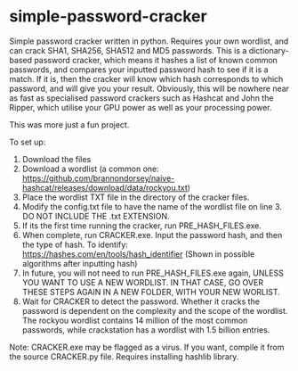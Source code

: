 # simple-password-cracker
Simple password cracker written in python. Requires your own wordlist, and can crack SHA1, SHA256, SHA512 and MD5 passwords.
This is a dictionary-based password cracker, which means it hashes a list of known common passwords, and compares your inputted password hash to see if it is a match. If it is, then the cracker will know which hash corresponds to which password, and will give you your result.
Obviously, this will be nowhere near as fast as specialised password crackers such as Hashcat and John the Ripper, which utilise your GPU power as well as your processing power.

This was more just a fun project.

To set up: 
1. Download the files
2. Download a wordlist (a common one: https://github.com/brannondorsey/naive-hashcat/releases/download/data/rockyou.txt)
3. Place the wordlist TXT file in the directory of the cracker files.
4. Modify the config.txt file to have the name of the wordlist file on line 3. DO NOT INCLUDE THE .txt EXTENSION.
5. If its the first time running the cracker, run PRE_HASH_FILES.exe.
6. When complete, run CRACKER.exe. Input the password hash, and then the type of hash. To identify: https://hashes.com/en/tools/hash_identifier (Shown in possible algorithms after inputting hash)
7. In future, you will not need to run PRE_HASH_FILES.exe again, UNLESS YOU WANT TO USE A NEW WORDLIST. IN THAT CASE, GO OVER THESE STEPS AGAIN IN A NEW FOLDER, WITH YOUR NEW WORLIST.
8. Wait for CRACKER to detect the password. Whether it cracks the password is dependent on the complexity and the scope of the wordlist. The rockyou wordlist contains 14 million of the most common passwords, while crackstation has a wordlist with 1.5 billion entries.


Note: CRACKER.exe may be flagged as a virus. If you want, compile it from the source CRACKER.py file. Requires installing hashlib library.
